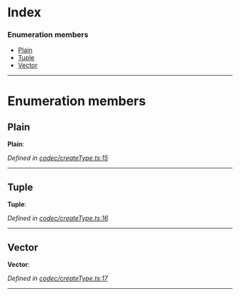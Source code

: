 

# Index

### Enumeration members

* [Plain](_codec_createtype_.typedefinfo.md#plain)
* [Tuple](_codec_createtype_.typedefinfo.md#tuple)
* [Vector](_codec_createtype_.typedefinfo.md#vector)

---

# Enumeration members

<a id="plain"></a>

##  Plain

**Plain**: 

*Defined in [codec/createType.ts:15](https://github.com/polkadot-js/api/blob/29b221b/packages/types/src/codec/createType.ts#L15)*

___
<a id="tuple"></a>

##  Tuple

**Tuple**: 

*Defined in [codec/createType.ts:16](https://github.com/polkadot-js/api/blob/29b221b/packages/types/src/codec/createType.ts#L16)*

___
<a id="vector"></a>

##  Vector

**Vector**: 

*Defined in [codec/createType.ts:17](https://github.com/polkadot-js/api/blob/29b221b/packages/types/src/codec/createType.ts#L17)*

___

